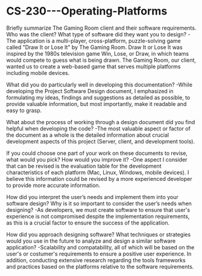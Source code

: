 # CS-230---Operating-Platforms

Briefly summarize The Gaming Room client and their software requirements. Who was the client? What type of software did they want you to design?
  -The application is a multi-player, cross-platform, puzzle-solving game called "Draw It or Lose It" by The Gaming Room. Draw It or Lose It was inspired by the 1980s television game Win, Lose, or Draw, in which teams would compete to guess      what is being drawn. The Gaming Room, our client, wanted us to create a web-based game that serves multiple platforms including mobile devices. 

What did you do particularly well in developing this documentation?
  -While developing the Project Software Design document, I emphasized in formulating my ideas, findings and suggestions as detailed as possible, to provide valuable information, but most importantly, make it readable and easy to grasp. 

What about the process of working through a design document did you find helpful when developing the code?
  -The most valuable aspect or factor of the document as a whole is the detailed information about crucial development aspects of this project (Server, client, and development tools).
  
If you could choose one part of your work on these documents to revise, what would you pick? How would you improve it?
  -One aspect I consider that can be revised is the evaluation table for the development characteristics of each platform (Mac, Linux, Windows, mobile devices). I believe this information could be revised by a more experienced developer to 
   provide more accurate information.  
   
How did you interpret the user’s needs and implement them into your software design? Why is it so important to consider the user’s needs when designing?
  -As developers, we must create software to ensure that user's experience is not compromised despite the implementation requirements, as this is a crucial factor to ensure the success of the application. 

How did you approach designing software? What techniques or strategies would you use in the future to analyze and design a similar software application?
  -Scalability and compatability, all of which will be based on the user's or costumer's requirements to ensure a positive user experience. In addition, conducting extensive research regarding the tools frameworks and practices based on the platforms relative to the software requirements. 
